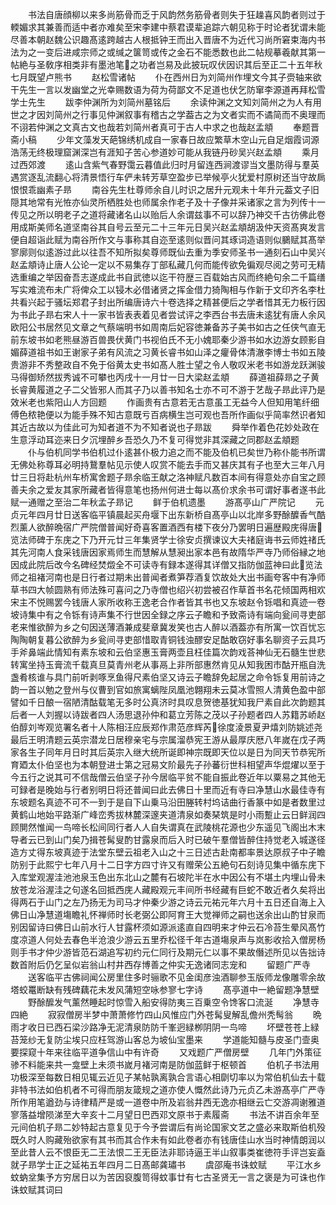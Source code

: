 <!-- { "loadSidebar": true } -->
　　书法自唐顔柳以来多尚筋骨而乏于风韵然务筋骨者则失于狂趮喜风韵者则过于輭媚求其兼善而适中者亦难矣至宋李建中蔡君谟辈追踪六朝见称于时论者犹谓未能尽善本朝赵魏公识趣髙逺跨越古人根抵钟王而出入晋唐不为近代习尚所窘束海内书法为之一变后进咸宗师之或缄之箧笥或传之金石不能悉数也此二帖规摹羲献其第一帖絶与圣敎序相类非有墨池笔之功者岂易及此披玩叹伏因识其后至正二十五年秋七月既望卢熊书
　　赵松雪诸帖
　　仆在西州日为刘简州作埋文今其子赍轴来欲干先生一言以发幽堂之光幸赐数语为荷为荷鄙文不足道也伏乞防窜李源道再拜松雪学士先生
　　跋李仲渊所为刘简州墓铭后
　　余读仲渊之文知刘简州之为人有用世之才因刘简州之行事见仲渊叙事有稽古之学葢古之为文者实而不谲简而不奥理而不诩若仲渊之文真古文也哉若刘简州者真可于古人中求之也哉赵孟頫
　　奉题晋斋小稿
　　少年文藻发天葩锦绣机成自一家春日故应繁草木空山元自足烟霞词源浩荡无终极理窟渊深岂有涯知子苦心参道妙可能从我链丹砂吴兴赵孟頫
　　乘月过西郊渡
　　逺山含紫气春野霭云暮值此归时月留连西涧渡谬当文墨防得与羣英遇赏逐乱流翻心将清景悟行车俨未转芳草空盈步已举候亭火犹爱村原树还当守故扄恨恨乖幽素子昻
　　南谷先生杜尊师余自儿时识之居升元观未十年升元葢文子旧隠其地常有光恠亦仙灵所栖胜处也师属余作老子及十子像并采诸家之言为列传十一传见之所以明老子之道将藏诸名山以贻后人余谓兹事不可以辞乃神交千古彷佛此卷用成斯美师名道坚南谷其自号云至元二十三年元日吴兴赵孟頫胡汲仲天资髙爽发言便自超诣此赋为南谷所作文与事称其自迩至逺则似晋问其琢词造语则似鵩赋其髙举寥廓则似逺游过此以往吾不知所拟矣尊师既仙去重为季安师圣书一通刻石山中吴兴赵孟頫诗止唐人公论一定以不易集存丁部私藏几何而能传欲免徧观尽阅之劳可无精选重编之举因奋吾志遂成此书自武徳以迄干符歴三百载始古风而终絶句余二千篇缮写实难流布未广将俾众工以锓木必借诸贤之挥金借力猗陶相与作新于文印齐名李杜共看兴起于骚坛郑君子封出所编唐诗六十卷选择之精甚便后之学者惜其无力板行因为书此子昻右宋人十一家书皆表表着见者尝试评之李西台书去唐未逺犹有唐人余风欧阳公书居然见文章之气蔡端明书如周南后妃容徳兼备苏子美书如古之任侠气直无前东坡书如老熊昼游百兽畏伏黄门书视伯氏不无小媿耶秦少游书如水边游女顾影自媚薛道祖书如王谢家子弟有风流之习黄长睿书如山泽之癯骨体清澈李博士书如五陵贵游非不秀整政自不免于俗黄太史书如髙人胜士望之令人敬叹米老书如游龙跃渊骏马得御矫然拔秀诚不可攀也丙戌十一月廿一日大梁赵孟頫
　　薛道祖薛昻之子黄长睿黄履道之子二父皆邪人而其子乃以善书知名士亦不可不游于艺哉子昻此评乃是效米老也紫阳山人方回题
　　作画贵有古意若无古意虽工无益今人但知用笔纤细傅色秾艳便以为能手殊不知古意既亏百病横生岂可观也吾所作画似乎简率然识者知其近古故以为佳此可为知者道不为不知者说也子昻跋
　　舜举作着色花妙处政在生意浮动耳迩来日夕沉埋醉乡吾恐久乃不复可得觉非其深藏之同郡赵孟頫题
　　仆与伯机同学书伯机过仆逺甚仆极力追之而不能及伯机已矣世乃称仆能书所谓无佛处称尊耳必明持鵞羣帖见示使人叹赏不能去手而又甚庆其有子也至大三年八月廿三日将赴杭州车桥寓舍题子昻余临王献之洛神赋凡数百本间有得意处亦自宝之顾善夫余之爱友其家所藏者皆得意笔也扬州何进士每以髙价求余书可谓好事者遂书此赋一通赠之至治二年秋孟子昻记
　　鲜于伯机遗墨
　　游髙亭山广严院记
　　元贞元年四月廿日送客临平镇晨起买舟堰下出东新桥自髙亭山以北岸多野酴醾香气酷烈薰人欲醉晩宿广严院僧普闻好奇喜客置酒西有楼下夜分乃罢明日遍歴殿庑得唐览法师碑于东庑之下乃开元廿三年集贤学士徐安贞撰谏议大夫禇庭诲书云师姓禇氏其先河南人食采钱唐因家焉师生而慧解从慧昶出家本邑有故隋华严寺乃师俗縁之地因成此院后改今名碑经焚燬全不可读寺有録本遂得其详僧又指防伽蓝神曰此览法师之祖褚河南也是日行者过期未出普闻者煮笋荐酒复饮故处大出书画夸客中有净师草书四大帧圆熟有师法殊可喜问之乃寺僧也绍兴初尝被召作草首书名花倾国两相欢宋主不悦赐罢今钱唐人家所收称王逸老合作者皆其书也又东坡赵令铄唱和真迹一卷坡诗集中有之令铄有诗声集不行世因全録之序云子瞻和予致斋诗有端向瓮间寻吏部老来惟欲醉为乡之句因送薄酒兼成斐章冀发笑也古人醉以酒葢亦有所寓一饮百忧忘陶陶朝复暮公欲醉为乡瓮间寻吏部惜取青铜钱浊醪安足酤敢窃好事名聊资子云具巧手斧鼻端此情知有素东坡和云伯坚惠玉膏两壶且枉佳篇次韵戏荅神仙无石髓生世悲转寓坐持玉膏流千载真旦莫青州老从事鬲上非所部惠然肯见从知我困市酤开瓶自洗盏肴核谁与具门前听剥啄烹鱼得尺素伯坚又诗云子瞻辞免起居之命令铄复用前诗之韵一首以勉之登州与仪曹到官如旅寓螭陛凤凰池翺翔未云莫冰雪照人清黄色盈中部譬如千日酿一宿陋清酤载笔无多时公真济时具叹息贺徳基犹知我尸素自此次韵题其后者一人刘握以诗跋者四人汤思退孙仲和葛立芳陈之茂以子孙题者四人苏籍苏峤赵伯醇刘岑观览署名者十人陈相汪应辰郑作肃范彦辉芮徐度淩景夏尹熺刘防姚述尧最后王明清题云英宗潜龙日居穆亲宅与宗属溜恭宪王游从最厚庆厯八年嵗在戊子两家各生子同年月日时其后英宗入继大统所诞即神宗既即天位以是日为同天节恭宪所育廼太仆伯坚也为本朝登进士第之冠易文阶最先子孙蕃衍世科相望声华焜燿以至于今五行之说其可不信哉僧云伯坚子孙今居临平贫不能自振此卷近年以粟易之其他无可録者是晚始与行者别明日将还普闻曰此去佛日十里而近有寺曰净慧山水最佳寺有东坡题名真迹不可不一到于是自下山乗马沿田塍转村坞诘曲行香篆中如是者数里过黄鹤山地始平路渐广峰峦秀拔林麓深邃夹道清泉如奏琹筑是时小雨蹔止云日鲜润四顾閴然惟闻一鸟啼长松间同行者人人自失谓真在武陵桃花源也少东遥见飞阁出木末导者云已到山门矣乃揖苍髯叟酌甘露泉而后入时已破午羣僧皆醉住持觉老入城遂径造方丈得东坡真迹于法堂东壁云祖老入山之十三日述古赴南都率景达原叔子中子瞻防别于此熙宁七年八月十二日字方四寸许又有赠荣公五絶句石刻诗见集中循东庑下入库堂观渥洼池池泉玉色出东北山之麓有石坡陀半在水中因公有不堪土内埋山骨未放苍龙浴渥洼之句遂名回抵西庑人藏殿观元丰间所书经藏有巨蛇不敢近者久矣将出得两石于山门之左乃扬无为司马才仲秦少游之诗云元祐元年六月十五日还自海上入佛日山净慧道塲瞻礼怀禅师时长老弼公即阿育王大觉禅师之嗣也送余出山酌甘泉而别因留诗曰佛日山前水行人甘露杯须如源派逺直自四明来才仲云石冷苔生晕风髙竹度凉道人何处去春色半沧浪少游云五里乔松径千年古道塲泉声与岚影收拾入僧房杨则手书才仲少游皆范石湖追写初约元仁同行及期元仁以事不果故僭述所见以告拙诗数首附后仍乞呈似岩翁山村井西存博善之仲实无逸诸同志宠和
　　留题广严寺
　　送客临平古佛祠闻公房里住多时骊歌不见金闺彦浊酒聊参玉版师龙像雕零余故塔蛟鼍断缺有残碑藕花未发风蒲短空咏参寥七字诗
　　髙亭道中一絶留题净慧壁
　　野酴醿发气薰然睡起时惊雪入船安得防夷三百乗空令馋客口流涎
　　净慧寺四絶
　　寂寂僧房半梦中萧萧修竹四山风惟应门外苍髯叟解乱儋州秃髩翁
　　晩雨才收日已西石梁沙路净无泥清泉防防千峯迥緑栁阴阴一鸟啼
　　坏壁苍苍上緑苔笼纱无复防尘埃只应枉驾游山客总为坡仙宝墨来
　　学道能知髓与皮圣门壸奥要探窥十年来往临平道争信山中有许奇
　　又戏题广严僧房壁
　　几年门外策征骖不料能来共一龛壁上未须书嵗月褚河南是防伽蓝鲜于枢顿首
　　伯机子书法用功极深至每数日相见辄云近见子某帖孰离孰合言语心相劘切率以为常伯机仙去十载非特书法如伯机者不可得而朋友箴规之道亦使人慨然此诗乃元贞乙未游髙亭广严寺所作用笔遒劲与诗律精严是或一道卷中所及岩翁井西无逸亦相继云亡交游凋谢雅道寥落益增陨涕至大辛亥十二月望日巴西邓文原书于素履斋
　　书法不讲百余年至元间伯机子昻二妙特起古意复见于今予尝谓后有尚论国家文艺之盛必来取斯伯机殁既久时人购藏殆欲家有其书而其合作未有如此卷者亦有钱唐佳山水当时神情朗润以至此昔人云不恨臣无二王法恨二王无臣法非耶诗逼王半山叙事类崔徳符手评岂妄盍就子昻学士正之延祐五年四月二日髙邮龚璛书
　　虞邵庵书诛蚊赋
　　平江水乡蚊蚋坌集予方穷居日以为苦因裒腹笥得蚊事廿有七古圣贤无一言之褒是为可诛也作诛蚊赋其词曰
